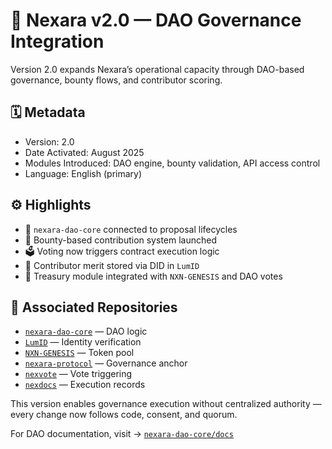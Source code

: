 # 📘 Nexara v2.0 — DAO Governance Integration

Version 2.0 expands Nexara’s operational capacity through DAO-based governance, bounty flows, and contributor scoring.

## 🗓️ Metadata

- Version: 2.0  
- Date Activated: August 2025  
- Modules Introduced: DAO engine, bounty validation, API access control  
- Language: English (primary)

## ⚙️ Highlights

- 🔧 `nexara-dao-core` connected to proposal lifecycles  
- 🎯 Bounty-based contribution system launched  
- 🗳️ Voting now triggers contract execution logic  
- 🧾 Contributor merit stored via DID in `LumID`  
- 💸 Treasury module integrated with `NXN-GENESIS` and DAO votes

## 🔗 Associated Repositories

- [`nexara-dao-core`](https://github.com/mj-nexara/nexara-dao-core) — DAO logic  
- [`LumID`](https://github.com/mj-nexara/LumID) — Identity verification  
- [`NXN-GENESIS`](https://github.com/mj-nexara/NXN-GENESIS) — Token pool  
- [`nexara-protocol`](https://github.com/mj-nexara/nexara-protocol) — Governance anchor  
- [`nexvote`](https://github.com/mj-nexara/nexvote) — Vote triggering  
- [`nexdocs`](https://github.com/mj-nexara/nexdocs) — Execution records

This version enables governance execution without centralized authority — every change now follows code, consent, and quorum.

For DAO documentation, visit → [`nexara-dao-core/docs`](https://github.com/mj-nexara/nexara-dao-core/tree/main/docs)

